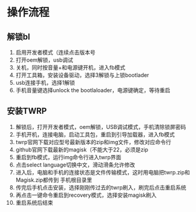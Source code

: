 # 操作流程

## 解锁bl

1. 启用开发者模式（连续点击版本号
2. 打开oem解锁，usb调试
3. 关机，同时按音量+和电源键开机，进入fb模式
4. 打开工具箱，安装设备驱动，选择3解锁与上锁bootlader
5. usb连接手机，选择1解锁
6. 手机音量键选择unlock the bootlaloader，电源键确定，等待重启

## 安装TWRP

1. 解锁后，打开开发者模式，oem解锁，USB调试模式，手机清除锁屏密码
2. 手机开机，连接电脑，启动工具包，重启到引导加载器，进入fb模式
3. twrp官网下载对应型号最新版本的zip和img文件，修改对应命令行
4. github官网下载最新的magisk（不能大于22，必须是zip
5. 重启到fb模式，运行img命令行进入twrp界面
6. 点击select language切换中文，滑动滑条允许修改
7. 进入后，电脑和手机的连接状态是文件传输模式，这时用电脑把twrp.zip和Magisk.zip都传到
   手机根目录里
8. 传完后手机点击安装，选择刚刚传过去的twrp刷入，刷完后点击重启系统
9. 再点击一键命令重启到recovery模式，选择安装magisk刷入
10. 重启系统后结束